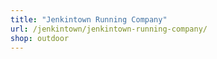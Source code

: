 ```yaml
---
title: "Jenkintown Running Company"
url: /jenkintown/jenkintown-running-company/
shop: outdoor
---
```

